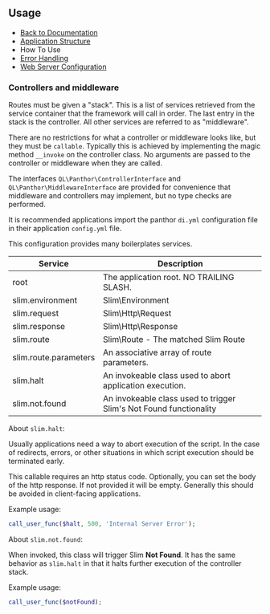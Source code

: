 ## Usage

- [Back to Documentation](README.md)
- [Application Structure](APPLICATION_STRUCTURE.md)
- How To Use
- [Error Handling](ERRORS.md)
- [Web Server Configuration](SERVER.md)

### Controllers and middleware

Routes must be given a "stack". This is a list of services retrieved from the service container that the framework
will call in order. The last entry in the stack is the controller. All other services are referred to as "middleware".

There are no restrictions for what a controller or middleware looks like, but they must be `callable`. Typically this
is achieved by implementing the magic method `__invoke` on the controller class. No arguments are passed to the
controller or middleware when they are called.

The interfaces `QL\Panthor\ControllerInterface` and `QL\Panthor\MiddlewareInterface` are provided for convenience that
middleware and controllers may implement, but no type checks are performed.

It is recommended applications import the panthor `di.yml` configuration file in their application `config.yml` file.

This configuration provides many boilerplates services.

Service                  | Description
------------------------ | -----------
root                     | The application root. NO TRAILING SLASH.
slim.environment         | Slim\Environment
slim.request             | Slim\Http\Request
slim.response            | Slim\Http\Response
slim.route               | Slim\Route - The matched Slim Route
slim.route.parameters    | An associative array of route parameters.
slim.halt                | An invokeable class used to abort application execution.
slim.not.found           | An invokeable class used to trigger Slim's Not Found functionality

About `slim.halt`:

Usually applications need a way to abort execution of the script. In the case of redirects, errors, or other situations
in which script execution should be terminated early.

This callable requires an http status code. Optionally, you can set the body of the http response. If not provided it
will be empty. Generally this should be avoided in client-facing applications.

Example usage:
```php
call_user_func($halt, 500, 'Internal Server Error');
```

About `slim.not.found`:

When invoked, this class will trigger Slim **Not Found**. It has the same behavior as `slim.halt` in that it halts
further execution of the controller stack.

Example usage:
```php
call_user_func($notFound);
```
